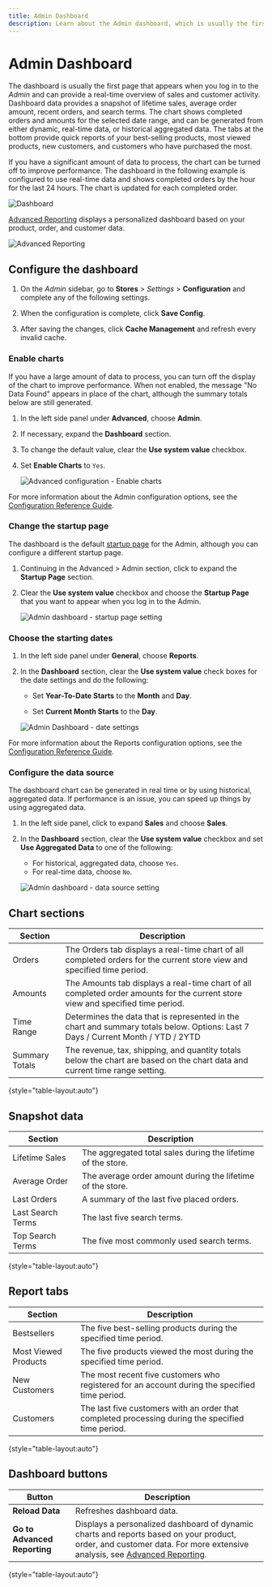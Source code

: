 ```yaml
---
title: Admin Dashboard
description: Learn about the Admin dashboard, which is usually the first page that appears when you log in. 
---
```

# Admin Dashboard

The dashboard is usually the first page that appears when you log in to the _Admin_ and can provide a real-time overview of sales and customer activity. Dashboard data provides a snapshot of lifetime sales, average order amount, recent orders, and search terms. The chart shows completed orders and amounts for the selected date range, and can be generated from either dynamic, real-time data, or historical aggregated data. The tabs at the bottom provide quick reports of your best-selling products, most viewed products, new customers, and customers who have purchased the most.

If you have a significant amount of data to process, the chart can be turned off to improve performance. The dashboard in the following example is configured to use real-time data and shows completed orders by the hour for the last 24 hours. The chart is updated for each completed order.

![Dashboard](./assets/dashboard-full.png)<!-- zoom -->

[Advanced Reporting](business-intelligence.md#advanced-reporting) displays a personalized dashboard based on your product, order, and customer data.

![Advanced Reporting](./assets/dashboard-advanced-reporting.png)<!-- zoom -->

## Configure the dashboard

1. On the _Admin_ sidebar, go to **Stores** > _Settings_ > **Configuration** and complete any of the following settings.

1. When the configuration is complete, click **Save Config**.

1. After saving the changes, click **Cache Management** and refresh every invalid cache.

### Enable charts

If you have a large amount of data to process, you can turn off the display of the chart to improve performance. When not enabled, the message "No Data Found" appears in place of the chart, although the summary totals below are still generated.

1. In the left side panel under **Advanced**, choose **Admin**.

1. If necessary, expand the **Dashboard** section.

1. To change the default value, clear the **Use system value** checkbox.

1. Set **Enable Charts** to `Yes`.

   ![Advanced configuration - Enable charts](./assets/admin-dashboard-config.png)<!-- zoom -->

For more information about the Admin configuration options, see the [Configuration Reference Guide](https://docs.magento.com/user-guide/configuration/advanced/admin.html).

### Change the startup page

The dashboard is the default [startup page](https://docs.magento.com/user-guide/configuration/advanced/admin.html) for the Admin, although you can configure a different startup page.

1. Continuing in the Advanced > Admin section, click to expand the **Startup Page** section.

1. Clear the **Use system value** checkbox and choose the **Startup Page** that you want to appear when you log in to the Admin.

   ![Admin dashboard - startup page setting](./assets/admin-startup-page.png)<!-- zoom -->

### Choose the starting dates

1. In the left side panel under **General**, choose **Reports**.

1. In the **Dashboard** section, clear the **Use system value** check boxes for the date settings and do the following:

   - Set **Year-To-Date Starts** to the **Month** and **Day**.

   - Set **Current Month Starts** to the **Day**.

   ![Admin Dashboard - date settings](./assets/reports-dashboard.png)<!-- zoom -->

For more information about the Reports configuration options, see the [Configuration Reference Guide](https://docs.magento.com/user-guide/configuration/general/reports.html).

### Configure the data source

The dashboard chart can be generated in real time or by using historical, aggregated data. If performance is an issue, you can speed up things by using aggregated data.

1. In the left side panel, click to expand **Sales** and choose **Sales**.

1. In the **Dashboard** section, clear the **Use system value** checkbox and set **Use Aggregated Data** to one of the following:

   - For historical, aggregated data, choose `Yes`.
   - For real-time data, choose `No`.

   ![Admin dashboard - data source setting](./assets/config-sales-dashboard.png)<!-- zoom -->

## Chart sections

|Section|Description|
|--- |--- |
|Orders|The Orders tab displays a real-time chart of all completed orders for the current store view and specified time period.|
|Amounts|The Amounts tab displays a real-time chart of all completed order amounts for the current store view and specified time period.|
|Time Range|Determines the data that is represented in the chart and summary totals below. Options: Last 7 Days / Current Month / YTD / 2YTD|
|Summary Totals|The revenue, tax, shipping, and quantity totals below the chart are based on the chart data and current time range setting.|

{style="table-layout:auto"}

## Snapshot data

|Section|Description|
|--- |--- |
|Lifetime Sales|The aggregated total sales during the lifetime of the store.|
|Average Order|The average order amount during the lifetime of the store.|
|Last Orders| A summary of the last five placed orders.|
|Last Search Terms|The last five search terms.|
|Top Search Terms|The five most commonly used search terms.|

{style="table-layout:auto"}

## Report tabs

|Section|Description|
|--- |--- |
|Bestsellers|The five best-selling products during the specified time period.|
|Most Viewed Products|The five products viewed the most during the specified time period.|
|New Customers|The most recent five customers who registered for an account during the specified time period.|
|Customers|The last five customers with an order that completed processing during the specified time period.|

{style="table-layout:auto"}

## Dashboard buttons

|Button|Description|
|--- |--- |
|**Reload Data**|Refreshes dashboard data.|
|**Go to Advanced Reporting**|Displays a personalized dashboard of dynamic charts and reports based on your product, order, and customer data. For more extensive analysis, see [Advanced Reporting](business-intelligence.md#advanced-reporting).|

{style="table-layout:auto"}
